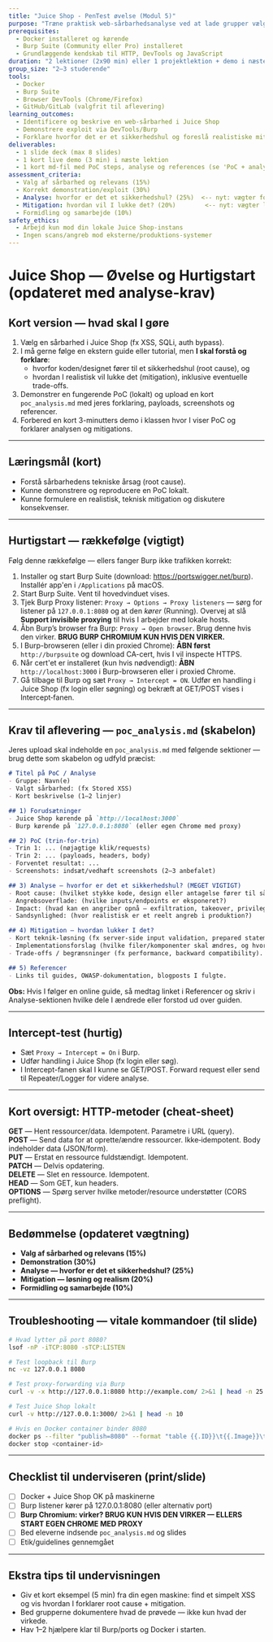 ```yaml
---
title: "Juice Shop - PenTest øvelse (Modul 5)"
purpose: "Træne praktisk web-sårbarhedsanalyse ved at lade grupper vælge et område i OWASP Juice Shop (fx XSS, SQLi, Auth bypass) og demonstrere et fungerende exploit + mitigation."
prerequisites:
  - Docker installeret og kørende
  - Burp Suite (Community eller Pro) installeret
  - Grundlæggende kendskab til HTTP, DevTools og JavaScript
duration: "2 lektioner (2x90 min) eller 1 projektlektion + demo i næste time"
group_size: "2–3 studerende"
tools:
  - Docker
  - Burp Suite
  - Browser DevTools (Chrome/Firefox)
  - GitHub/GitLab (valgfrit til aflevering)
learning_outcomes:
  - Identificere og beskrive en web-sårbarhed i Juice Shop
  - Demonstrere exploit via DevTools/Burp
  - Forklare hvorfor det er et sikkerhedshul og foreslå realistiske mitigations
deliverables:
  - 1 slide deck (max 8 slides)
  - 1 kort live demo (3 min) i næste lektion
  - 1 kort md-fil med PoC steps, analyse og references (se 'PoC + analyse' skabelon)
assessment_criteria:
  - Valg af sårbarhed og relevans (15%)
  - Korrekt demonstration/exploit (30%)
  - Analyse: hvorfor er det et sikkerhedshul? (25%)  <-- nyt: vægter forklaring
  - Mitigation: hvordan vil I lukke det? (20%)        <-- nyt: vægter løsning
  - Formidling og samarbejde (10%)
safety_ethics:
  - Arbejd kun mod din lokale Juice Shop-instans
  - Ingen scans/angreb mod eksterne/produktions-systemer
---
```


# Juice Shop — Øvelse og Hurtigstart (opdateret med analyse-krav)

## Kort version — hvad skal I gøre
1. Vælg en sårbarhed i Juice Shop (fx XSS, SQLi, auth bypass).
2. I må gerne følge en ekstern guide eller tutorial, men **I skal forstå og forklare**:  
   - hvorfor koden/designet fører til et sikkerhedshul (root cause), og  
   - hvordan I realistisk vil lukke det (mitigation), inklusive eventuelle trade-offs.  
3. Demonstrer en fungerende PoC (lokalt) og upload en kort `poc_analysis.md` med jeres forklaring, payloads, screenshots og referencer.  
4. Forbered en kort 3-minutters demo i klassen hvor I viser PoC og forklarer analysen og mitigations.

---

## Læringsmål (kort)
- Forstå sårbarhedens tekniske årsag (root cause).  
- Kunne demonstrere og reproducere en PoC lokalt.  
- Kunne formulere en realistisk, teknisk mitigation og diskutere konsekvenser.

---

## Hurtigstart — rækkefølge (vigtigt)
Følg denne rækkefølge — ellers fanger Burp ikke trafikken korrekt:

1. Installer og start Burp Suite (download: https://portswigger.net/burp). Installér app'en i `/Applications` på macOS.  
2. Start Burp Suite. Vent til hovedvinduet vises.  
3. Tjek Burp Proxy listener: `Proxy → Options → Proxy listeners` — sørg for listener på `127.0.0.1:8080` og at den *kører* (Running). Overvej at slå **Support invisible proxying** til hvis I arbejder med lokale hosts.  
4. Åbn Burp’s browser fra Burp: `Proxy → Open browser`. Brug denne hvis den virker. **BRUG BURP CHROMIUM KUN HVIS DEN VIRKER.**  
5. I Burp-browseren (eller i din proxied Chrome): **ÅBN først** `http://burpsuite` og download CA-cert, hvis I vil inspecte HTTPS.  
6. Når cert'et er installeret (kun hvis nødvendigt): **ÅBN** `http://localhost:3000` i Burp-browseren eller i proxied Chrome.  
7. Gå tilbage til Burp og sæt `Proxy → Intercept = ON`. Udfør en handling i Juice Shop (fx login eller søgning) og bekræft at GET/POST vises i Intercept‑fanen.

---

## Krav til aflevering — `poc_analysis.md` (skabelon)
Jeres upload skal indeholde en `poc_analysis.md` med følgende sektioner — brug dette som skabelon og udfyld præcist:

```markdown
# Titel på PoC / Analyse
- Gruppe: Navn(e)
- Valgt sårbarhed: (fx Stored XSS)
- Kort beskrivelse (1–2 linjer)

## 1) Forudsætninger
- Juice Shop kørende på `http://localhost:3000`
- Burp kørende på `127.0.0.1:8080` (eller egen Chrome med proxy)

## 2) PoC (trin-for-trin)
- Trin 1: ... (nøjagtige klik/requests)
- Trin 2: ... (payloads, headers, body)
- Forventet resultat: ...  
- Screenshots: indsæt/vedhæft screenshots (2–3 anbefalet)

## 3) Analyse — hvorfor er det et sikkerhedshul? (MEGET VIGTIGT)
- Root cause: (hvilket stykke kode, design eller antagelse fører til sårbarheden?)  
- Angrebsoverflade: (hvilke inputs/endpoints er eksponeret?)  
- Impact: (hvad kan en angriber opnå — exfiltration, takeover, privilege escalation?)  
- Sandsynlighed: (hvor realistisk er et reelt angreb i produktion?)

## 4) Mitigation — hvordan lukker I det?
- Kort teknik-løsning (fx server-side input validation, prepared statements, output encoding, CSP).  
- Implementationsforslag (hvilke filer/komponenter skal ændres, og hvordan).  
- Trade-offs / begrænsninger (fx performance, backward compatibility).

## 5) Referencer
- Links til guides, OWASP-dokumentation, blogposts I fulgte.
```

**Obs:** Hvis I følger en online guide, så medtag linket i Referencer og skriv i Analyse-sektionen hvilke dele I ændrede eller forstod ud over guiden.

---

## Intercept‑test (hurtig)
- Sæt `Proxy → Intercept = On` i Burp.  
- Udfør handling i Juice Shop (fx login eller søg).  
- I Intercept-fanen skal I kunne se GET/POST. Forward request eller send til Repeater/Logger for videre analyse.

---

## Kort oversigt: HTTP‑metoder (cheat‑sheet)
**GET** — Hent ressourcer/data. Idempotent. Parametre i URL (query).  
**POST** — Send data for at oprette/ændre ressourcer. Ikke‑idempotent. Body indeholder data (JSON/form).  
**PUT** — Erstat en ressource fuldstændigt. Idempotent.  
**PATCH** — Delvis opdatering.  
**DELETE** — Slet en ressource. Idempotent.  
**HEAD** — Som GET, kun headers.  
**OPTIONS** — Spørg server hvilke metoder/resource understøtter (CORS preflight).

---

## Bedømmelse (opdateret vægtning)
- **Valg af sårbarhed og relevans (15%)**  
- **Demonstration (30%)**  
- **Analyse — hvorfor er det et sikkerhedshul? (25%)**  
- **Mitigation — løsning og realism (20%)**  
- **Formidling og samarbejde (10%)**

---

## Troubleshooting — vitale kommandoer (til slide)
```bash
# Hvad lytter på port 8080?
lsof -nP -iTCP:8080 -sTCP:LISTEN

# Test loopback til Burp
nc -vz 127.0.0.1 8080

# Test proxy-forwarding via Burp
curl -v -x http://127.0.0.1:8080 http://example.com/ 2>&1 | head -n 25

# Test Juice Shop lokalt
curl -v http://127.0.0.1:3000/ 2>&1 | head -n 10

# Hvis en Docker container binder 8080
docker ps --filter "publish=8080" --format "table {{.ID}}\t{{.Image}}\t{{.Ports}}"
docker stop <container-id>
```

---

## Checklist til underviseren (print/slide)
- [ ] Docker + Juice Shop OK på maskinerne  
- [ ] Burp listener kører på 127.0.0.1:8080 (eller alternativ port)  
- [ ] **Burp Chromium: virker? BRUG KUN HVIS DEN VIRKER — ELLERS START EGEN CHROME MED PROXY**  
- [ ] Bed eleverne indsende `poc_analysis.md` og slides  
- [ ] Etik/guidelines gennemgået

---

## Ekstra tips til undervisningen
- Giv et kort eksempel (5 min) fra din egen maskine: find et simpelt XSS og vis hvordan I forklarer root cause + mitigation.  
- Bed grupperne dokumentere hvad de prøvede — ikke kun hvad der virkede.  
- Hav 1–2 hjælpere klar til Burp/ports og Docker i starten.  
